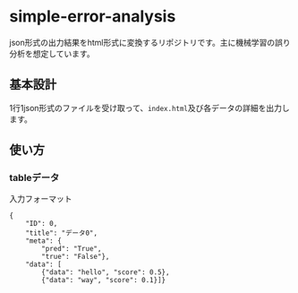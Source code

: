 # simple-error-analysis
json形式の出力結果をhtml形式に変換するリポジトリです。主に機械学習の誤り分析を想定しています。

## 基本設計
1行1json形式のファイルを受け取って、`index.html`及び各データの詳細を出力します。

## 使い方
### tableデータ
入力フォーマット
```
{
    "ID": 0,
    "title": "データ0",
    "meta": {
        "pred": "True",
        "true": "False"},
    "data": [
        {"data": "hello", "score": 0.5},
        {"data": "way", "score": 0.1}]}
```